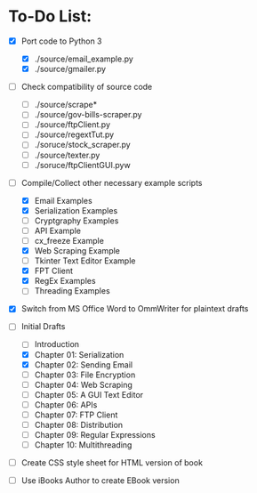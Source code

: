 # To-Do List:

- [x] Port code to Python 3
    - [x] ./source/email\_example.py
    - [x] ./source/gmailer.py

- [ ] Check compatibility of source code
    - [ ] ./source/scrape\*
    - [ ] ./source/gov-bills-scraper.py
    - [ ] ./source/ftpClient.py
    - [ ] ./source/regextTut.py
    - [ ] ./soruce/stock\_scraper.py
    - [ ] ./source/texter.py
    - [ ] ./soruce/ftpClientGUI.pyw

- [ ] Compile/Collect other necessary example
  scripts
    - [x] Email Examples
    - [x] Serialization Examples
    - [ ] Cryptgraphy Examples
    - [ ] API Example
    - [ ] cx\_freeze Example
    - [x] Web Scraping Example
    - [ ] Tkinter Text Editor Example
    - [x] FPT Client
    - [x] RegEx Examples
    - [ ] Threading Examples

- [x] Switch from MS Office Word to OmmWriter for plaintext drafts

- [ ] Initial Drafts
    - [ ] Introduction
    - [x] Chapter 01: Serialization
    - [x] Chapter 02: Sending Email
    - [ ] Chapter 03: File Encryption
    - [ ] Chapter 04: Web Scraping
    - [ ] Chapter 05: A GUI Text Editor
    - [ ] Chapter 06: APIs
    - [ ] Chapter 07: FTP Client
    - [ ] Chapter 08: Distribution
    - [ ] Chapter 09: Regular Expressions
    - [ ] Chapter 10: Multithreading

- [ ] Create CSS style sheet for HTML version of book

- [ ] Use iBooks Author to create EBook version

